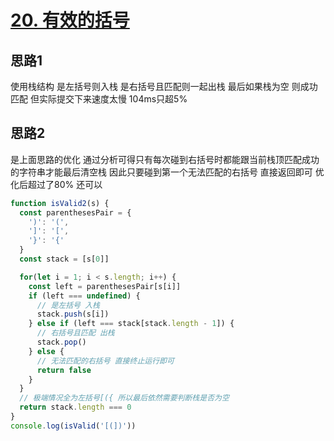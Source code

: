 # [20. 有效的括号](https://leetcode-cn.com/problems/valid-parentheses/)

## 思路1

使用栈结构 是左括号则入栈 是右括号且匹配则一起出栈 最后如果栈为空 则成功匹配 但实际提交下来速度太慢 104ms只超5%

## 思路2

是上面思路的优化 通过分析可得只有每次碰到右括号时都能跟当前栈顶匹配成功的字符串才能最后清空栈 因此只要碰到第一个无法匹配的右括号 直接返回即可 优化后超过了80% 还可以

```js
function isValid2(s) {
  const parenthesesPair = {
    ')': '(',
    ']': '[',
    '}': '{'
  }
  const stack = [s[0]]

  for(let i = 1; i < s.length; i++) {
    const left = parenthesesPair[s[i]]
    if (left === undefined) {
      // 是左括号 入栈
      stack.push(s[i])
    } else if (left === stack[stack.length - 1]) {
      // 右括号且匹配 出栈
      stack.pop()
    } else {
      // 无法匹配的右括号 直接终止运行即可
      return false
    }
  }
  // 极端情况全为左括号[({ 所以最后依然需要判断栈是否为空
  return stack.length === 0
}
console.log(isValid('[(])'))

```